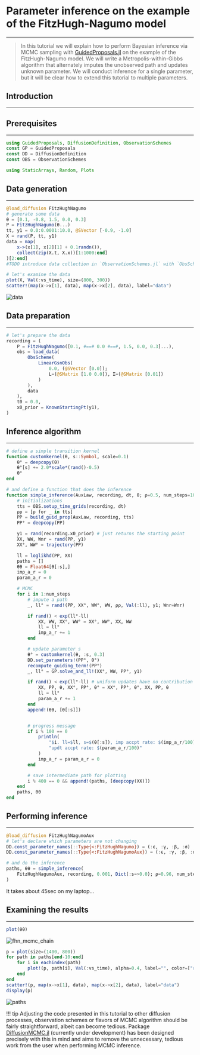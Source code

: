 # Parameter inference on the example of the FitzHugh-Nagumo model
***
> In this tutorial we will explain how to perform Bayesian inference via MCMC sampling with [GuidedProposals.jl](https://github.com/JuliaDiffusionBayes/GuidedProposals.jl/dev) on the example of the FitzHugh-Nagumo model. We will write a Metropolis-within-Gibbs algorithm that alternately imputes the unobserved path and updates unknown parameter. We will conduct inference for a single parameter, but it will be clear how to extend this tutorial to multiple parameters.

## Introduction
----

## Prerequisites
----
```julia
using GuidedProposals, DiffusionDefinition, ObservationSchemes
const GP = GuidedProposals
const DD = DiffusionDefinition
const OBS = ObservationSchemes

using StaticArrays, Random, Plots
```

## Data generation
----
```julia
@load_diffusion FitzHughNagumo
# generate some data
θ = [0.1, -0.8, 1.5, 0.0, 0.3]
P = FitzHughNagumo(θ...)
tt, y1 = 0.0:0.0001:10.0, @SVector [-0.9, -1.0]
X = rand(P, tt, y1)
data = map(
	x->(x[1], x[2][1] + 0.1randn()),
	collect(zip(X.t, X.x))[1:1000:end]
)[2:end]
#TODO introduce data collection in `ObservationSchemes.jl` with `ObsScheme()` object
```

```julia
# let's examine the data
plot(X, Val(:vs_time), size=(800, 300))
scatter!(map(x->x[1], data), map(x->x[2], data), label="data")
```
![data](../assets/tutorials/parameter_inference/data.png)

## Data preparation
---
```julia
# let's prepare the data
recording = (
	P = FitzHughNagumo([0.1, #==# 0.0 #==#, 1.5, 0.0, 0.3]...),
	obs = load_data(
		ObsScheme(
			LinearGsnObs(
				0.0, (@SVector [0.0]);
				L=(@SMatrix [1.0 0.0]), Σ=(@SMatrix [0.01])
			)
		),
		data
	),
	t0 = 0.0,
	x0_prior = KnownStartingPt(y1),
)
```


## Inference algorithm
----
```julia
# define a simple transition kernel
function customkernel(θ, s::Symbol, scale=0.1)
	θ° = deepcopy(θ)
	θ°[s] += 2.0*scale*(rand()-0.5)
	θ°
end

# and define a function that does the inference
function simple_inference(AuxLaw, recording, dt, θ; ρ=0.5, num_steps=10^4)
	# initializations
	tts = OBS.setup_time_grids(recording, dt)
	ρρ = [ρ for _ in tts]
	PP = build_guid_prop(AuxLaw, recording, tts)
	PP° = deepcopy(PP)

	y1 = rand(recording.x0_prior) # just returns the starting point
	XX, WW, Wnr = rand(PP, y1)
	XX°, WW° = trajectory(PP)

	ll = loglikhd(PP, XX)
	paths = []
	θθ = Float64[θ[:s],]
	imp_a_r = 0
	param_a_r = 0

	# MCMC
	for i in 1:num_steps
		# impute a path
		_, ll° = rand!(PP, XX°, WW°, WW, ρρ, Val(:ll), y1; Wnr=Wnr)

		if rand() < exp(ll°-ll)
			XX, WW, XX°, WW° = XX°, WW°, XX, WW
			ll = ll°
			imp_a_r += 1
		end

		# update parameter s
		θ° = customkernel(θ, :s, 0.3)
		DD.set_parameters!(PP°, θ°)
		recompute_guiding_term!(PP°)
		_, ll° = GP.solve_and_ll!(XX°, WW, PP°, y1)

		if rand() < exp(ll°-ll) # uniform updates have no contribution to ll
			XX, PP, θ, XX°, PP°, θ° = XX°, PP°, θ°, XX, PP, θ
			ll = ll°
			param_a_r += 1
		end
		append!(θθ, [θ[:s]])


		# progress message
		if i % 100 == 0
			println(
				"$i. ll=$ll, s=$(θ[:s]), imp accpt rate: $(imp_a_r/100), ",
				"updt accpt rate: $(param_a_r/100)"
			)
			imp_a_r = param_a_r = 0
		end

		# save intermediate path for plotting
		i % 400 == 0 && append!(paths, [deepcopy(XX)])
	end
	paths, θθ
end
```

## Performing inference
----
```julia
@load_diffusion FitzHughNagumoAux
# let's declare which parameters are not changing
DD.const_parameter_names(::Type{<:FitzHughNagumo}) = (:ϵ, :γ, :β, :σ)
DD.const_parameter_names(::Type{<:FitzHughNagumoAux}) = (:ϵ, :γ, :β, :σ, :t0, :T, :vT, :xT)

# and do the inference
paths, θθ = simple_inference(
	FitzHughNagumoAux, recording, 0.001, Dict(:s=>0.0); ρ=0.96, num_steps=10^4
)
```
It takes about 45sec on my laptop...

## Examining the results
----
```julia
plot(θθ)
```
![fhn_mcmc_chain](../assets/tutorials/parameter_inference/fhn_mcmc_chain.png)

```julia
p = plot(size=(1400, 800))
for path in paths[end-10:end]
	for i in eachindex(path)
		plot!(p, path[i], Val(:vs_time), alpha=0.4, label="", color=["red" "steelblue"])
	end
end
scatter!(p, map(x->x[1], data), map(x->x[2], data), label="data")
display(p)
```
![paths](../assets/tutorials/parameter_inference/paths.png)


!!! tip
    Adjusting the code presented in this tutorial to other diffusion processes, observation schemes or flavors of MCMC algorithm should be fairly straightforward, albeit can become tedious. Package [DiffusionMCMC.jl](https://github.com/JuliaDiffusionBayes/DiffusionMCMC.jl/dev) (currently under development) has been designed precisely with this in mind and aims to remove the unnecessary, tedious work from the user when performing MCMC inference.
